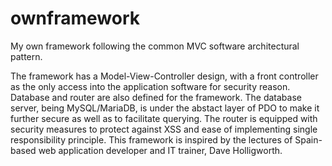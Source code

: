 # ownframework
My own framework following the common MVC software architectural pattern.

The framework has a Model-View-Controller design, with a front controller as 
the only access into the application software for security reason. Database and router
are also defined for the framework. The database server, being MySQL/MariaDB, 
is under the abstact layer of PDO to make it further secure as well as to facilitate
querying. The router is equipped with security measures to protect against XSS and
ease of implementing single responsibility principle. This framework is inspired by 
the lectures of Spain-based web application developer and IT trainer, Dave Holligworth.
